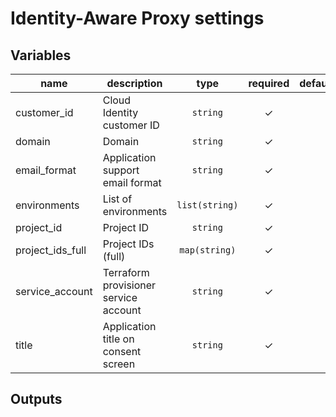 # Identity-Aware Proxy settings

<!-- BEGIN TFDOC -->
## Variables

| name | description | type | required | default |
|---|---|:---: |:---:|:---:|
| customer_id | Cloud Identity customer ID | <code title="">string</code> | ✓ |  |
| domain | Domain | <code title="">string</code> | ✓ |  |
| email_format | Application support email format | <code title="">string</code> | ✓ |  |
| environments | List of environments | <code title="list&#40;string&#41;">list(string)</code> | ✓ |  |
| project_id | Project ID | <code title="">string</code> | ✓ |  |
| project_ids_full | Project IDs (full) | <code title="map&#40;string&#41;">map(string)</code> | ✓ |  |
| service_account | Terraform provisioner service account | <code title="">string</code> | ✓ |  |
| title | Application title on consent screen | <code title="">string</code> | ✓ |  |

## Outputs

<!-- END TFDOC -->
